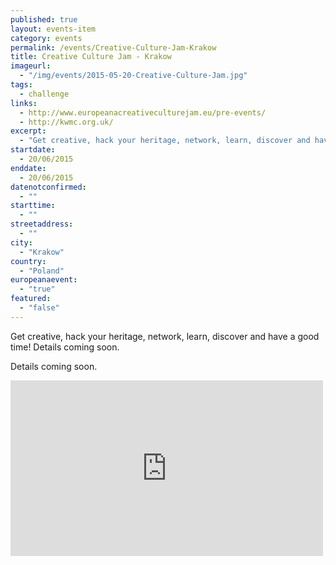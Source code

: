 ```yaml
---
published: true
layout: events-item
category: events
permalink: /events/Creative-Culture-Jam-Krakow
title: Creative Culture Jam - Krakow
imageurl: 
  - "/img/events/2015-05-20-Creative-Culture-Jam.jpg"
tags: 
  - challenge
links:
  - http://www.europeanacreativeculturejam.eu/pre-events/
  - http://kwmc.org.uk/
excerpt:
  - "Get creative, hack your heritage, network, learn, discover and have a good time! Details coming soon."
startdate:
  - 20/06/2015
enddate:
  - 20/06/2015
datenotconfirmed:
  - ""
starttime:
  - ""
streetaddress:
  - ""
city:
  - "Krakow"
country:
  - "Poland"
europeanaevent:
  - "true"
featured:
  - "false"
---
```

Get creative, hack your heritage, network, learn, discover and have a good time! Details coming soon.

Details coming soon.

<iframe src="https://player.vimeo.com/video/128986231" width="500" height="281" frameborder="0" webkitallowfullscreen mozallowfullscreen allowfullscreen></iframe>